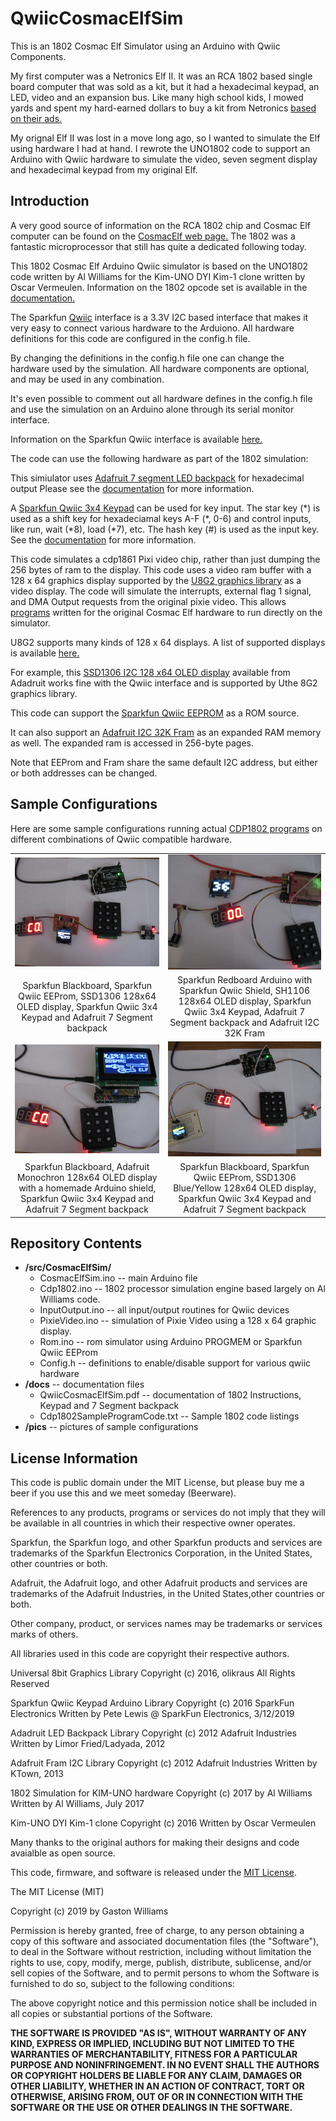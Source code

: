 QwiicCosmacElfSim
==================

This is an 1802 Cosmac Elf Simulator using an Arduino with Qwiic Components. 

My first computer was a Netronics Elf II. It was an RCA 1802 based single board computer that was sold as a kit,
but it had a hexadecimal keypad, an LED, video and an expansion bus. Like many high school kids, I mowed yards
and spent my hard-earned dollars to buy a kit from Netronics [based on their ads.](http://www.cosmacelf.com/gallery/netronics-ads/)

My orignal Elf II was lost in a move long ago, so I wanted to simulate the Elf using hardware I had at hand. 
I rewrote the UNO1802 code to support an Arduino with Qwiic hardware to simulate the video, seven segment display and
hexadecimal keypad from my original Elf.

Introduction
-------------

A very good source of information on the RCA 1802 chip and Cosmac Elf computer can be found on the 
[CosmacElf web page.](http://www.cosmacelf.com) The 1802 was a fantastic microprocessor that still has quite a 
dedicated following today.

This 1802 Cosmac Elf Arduino Qwiic simulator is based on the UNO1802 code written by Al Williams for the Kim-UNO
DYI Kim-1 clone written by Oscar Vermeulen.  Information on the 1802 opcode set is available in the 
[documentation.](https://github.com/fourstix/QwiicCosmacElfSim/blob/master/docs/QwiicCosmacElfSim.pdf)

The Sparkfun [Qwiic](https://www.sparkfun.com/qwiic) interface is a 3.3V I2C based interface that makes
it very easy to connect various hardware to the Arduiono.  All hardware definitions for this code are 
configured in the config.h file.

By changing the definitions in the config.h file one can change the hardware used by the simulation.
All hardware components are optional, and may be used in any combination.

It's even possible to comment out all hardware defines in the config.h file and use the simulation on
an Arduino alone through its serial monitor interface.

Information on the Sparkfun Qwiic interface is available [here.](https://www.sparkfun.com/qwiic)

The code can use the following hardware as part of the 1802 simulation:

This simiulator uses [Adafruit 7 segment LED backpack](https://www.adafruit.com/product/878) for
hexadecimal output Please see the 
[documentation](https://github.com/fourstix/QwiicCosmacElfSim/blob/master/docs/QwiicCosmacElfSim.pdf)
for more information.
 
A [Sparkfun Qwiic 3x4 Keypad](https://www.sparkfun.com/products/15290) can be used for key input. The
star key (&ast;) is used as a shift key for hexadeciamal keys A-F (&ast;, 0-6) and control inputs, 
like run, wait (&ast;8), load (&ast;7), etc.  The hash key (#) is used as the input key. See the 
[documentation](https://github.com/fourstix/QwiicCosmacElfSim/blob/master/docs/QwiicCosmacElfSim.pdf)
for more information.
 

This code simulates a cdp1861 Pixi video chip, rather than just dumping the 256 bytes of ram to the 
display.  This code uses a video ram buffer with a 128 x 64 graphics display supported by the
[U8G2 graphics library](https://github.com/olikraus/u8g2) as a video display.  The code will simulate
the interrupts, external flag 1 signal, and DMA Output requests from the original pixie video.  This
allows [programs](https://github.com/fourstix/QwiicCosmacElfSim/blob/master/docs/Cdp1802SampleProgramCode.txt)
written for the original Cosmac Elf hardware to run directly on the simulator.

U8G2 supports many kinds of 128 x 64 displays.  A list of supported displays is available 
[here.](https://github.com/olikraus/u8g2/wiki/u8g2setupcpp)


For example, this [SSD1306 I2C 128 x64 OLED display](https://www.adafruit.com/product/938) available
from Adadruit works fine with the Qwiic interface and is supported by Uthe 8G2 graphics library.

 
This code can support the [Sparkfun Qwiic EEPROM](https://www.sparkfun.com/products/14764) as a ROM source.

 
It can also support an [Adafruit I2C 32K Fram](https://www.adafruit.com/product/1895) as an expanded RAM
memory as well. The expanded ram is accessed in 256-byte pages.

Note that EEProm and Fram share the same default I2C address, but either or both addresses can be changed.

Sample Configurations
---------------------
Here are some sample configurations running actual [CDP1802 programs](https://github.com/fourstix/QwiicCosmacElfSim/blob/master/docs/Cdp1802SampleProgramCode.txt)
on different combinations of Qwiic compatible hardware.

<table class="table table-hover table-striped table-bordered">
  <tr align="center">
   <td><img src="https://github.com/fourstix/QwiicCosmacElfSim/blob/master/pics/QwiicCosmacElfSim_EEProm.jpg"></td>
   <td><img src="https://github.com/fourstix/QwiicCosmacElfSim/blob/master/pics/QwiicCosmacElfSim_Fram.jpg"></td> 
  </tr>
  <tr align="center">
    <td>Sparkfun Blackboard, Sparkfun Qwiic EEProm, SSD1306 128x64 OLED display, Sparkfun Qwiic 3x4 Keypad and Adafruit 7 Segment backpack</td>
    <td>Sparkfun Redboard Arduino with Sparkfun Qwiic Shield, SH1106 128x64 OLED display, Sparkfun Qwiic 3x4 Keypad, Adafruit 7 Segment backpack and Adafruit I2C 32K Fram</td>
  </tr>
  <tr align="center">
   <td><img src="https://github.com/fourstix/QwiicCosmacElfSim/blob/master/pics/QwiicCosmacElfSim_Monochron.jpg"></td>
   <td><img src="https://github.com/fourstix/QwiicCosmacElfSim/blob/master/pics/QwiicCosmacElfSim_Other.jpg"></td> 
  </tr>
  <tr align="center">
    <td>Sparkfun Blackboard, Adafruit Monochron 128x64 OLED display with a homemade Arduino shield, Sparkfun Qwiic 3x4 Keypad and Adafruit 7 Segment backpack</td>
    <td>Sparkfun Blackboard, Sparkfun Qwiic EEProm, SSD1306 Blue/Yellow 128x64 OLED display, Sparkfun Qwiic 3x4 Keypad and Adafruit 7 Segment backpack</td>
  </tr>  
</table>

Repository Contents
-------------------
* **/src/CosmacElfSim/**
  * CosmacElfSim.ino -- main Arduino file
  * Cdp1802.ino -- 1802 processor simulation engine based largely on Al Williams code.
  * InputOutput.ino -- all input/output routines for Qwiic devices
  * PixieVideo.ino -- simulation of Pixie Video using a 128 x 64 graphic display. 
  * Rom.ino -- rom simulator using Arduino PROGMEM or Sparkfun Qwiic EEProm
  * Config.h -- definitions to enable/disable support for various qwiic hardware
* **/docs** -- documentation files
  * QwiicCosmacElfSim.pdf -- documentation of 1802 Instructions, Keypad and 7 Segment backpack
  * Cdp1802SampleProgramCode.txt -- Sample 1802 code listings
* **/pics** -- pictures of sample configurations


License Information
-------------------

This code is public domain under the MIT License, but please buy me a beer
if you use this and we meet someday (Beerware).

References to any products, programs or services do not imply
that they will be available in all countries in which their respective owner operates.

Sparkfun, the Sparkfun logo, and other Sparkfun products and services are
trademarks of the Sparkfun Electronics Corporation, in the United States,
other countries or both. 

Adafruit, the Adafruit logo, and other Adafruit products and services are
trademarks of the Adafruit Industries, in the United States,other countries or both. 

Other company, product, or services names may be trademarks or services marks of others.

All libraries used in this code are copyright their respective authors.
  
Universal 8bit Graphics Library
Copyright (c) 2016, olikraus
All Rights Reserved
 
Sparkfun Qwiic Keypad Arduino Library
Copyright (c) 2016 SparkFun Electronics
Written by Pete Lewis @ SparkFun Electronics, 3/12/2019

Adadruit LED Backpack Library
Copyright (c) 2012 Adafruit Industries
Written by Limor Fried/Ladyada, 2012 

Adafruit Fram I2C Library
Copyright (c) 2012 Adafruit Industries
Written by KTown, 2013

1802 Simulation for KIM-UNO hardware
Copyright (c) 2017 by Al Williams
Written by Al Williams, July 2017 
 
Kim-UNO DYI Kim-1 clone 
Copyright (c) 2016
Written by Oscar Vermeulen

Many thanks to the original authors for making their designs and code avaialble as open source.
 

This code, firmware, and software is released under the [MIT License](http://opensource.org/licenses/MIT).

The MIT License (MIT)

Copyright (c) 2019 by Gaston Williams

Permission is hereby granted, free of charge, to any person obtaining a copy
of this software and associated documentation files (the "Software"), to deal
in the Software without restriction, including without limitation the rights
to use, copy, modify, merge, publish, distribute, sublicense, and/or sell
copies of the Software, and to permit persons to whom the Software is
furnished to do so, subject to the following conditions:

The above copyright notice and this permission notice shall be included in all
copies or substantial portions of the Software.

**THE SOFTWARE IS PROVIDED "AS IS", WITHOUT WARRANTY OF ANY KIND, EXPRESS OR IMPLIED, INCLUDING BUT NOT LIMITED TO THE WARRANTIES OF MERCHANTABILITY,
FITNESS FOR A PARTICULAR PURPOSE AND NONINFRINGEMENT. IN NO EVENT SHALL THE
AUTHORS OR COPYRIGHT HOLDERS BE LIABLE FOR ANY CLAIM, DAMAGES OR OTHER
LIABILITY, WHETHER IN AN ACTION OF CONTRACT, TORT OR OTHERWISE, ARISING FROM, OUT OF OR IN CONNECTION WITH THE SOFTWARE OR THE USE OR OTHER DEALINGS IN THE
SOFTWARE.**